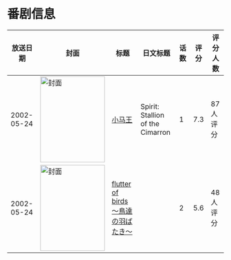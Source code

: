 # 番剧信息

|放送日期|封面|标题|日文标题|话数|评分|评分人数|
|---|---|---|---|---|---|---|
|2002-05-24|<img src="https://lain.bgm.tv/pic/cover/c/6e/a6/39503_18wG7.jpg" alt="封面" style="width:150px;height:200px;object-fit:cover;">|[小马王](https://bangumi.tv/subject/39503)|Spirit: Stallion of the Cimarron|1|7.3|87人评分|
|2002-05-24|<img src="https://bangumi.tv/img/no_icon_subject.png" alt="封面" style="width:150px;height:200px;object-fit:cover;">|[flutter of birds ～鳥達の羽ばたき～](https://bangumi.tv/subject/62244)||2|5.6|48人评分|
